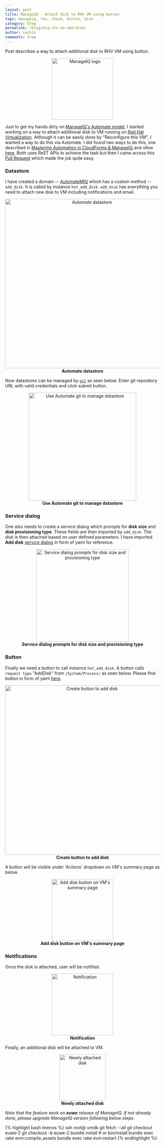 ```yaml
---
layout: post
title: ManageIQ - Attach disk to RHV VM using button
tags: manageiq, rhv, rhevm, button, disk
category: blog
permalink: /blog/miq-rhv-vm-add-disk/
author: sachin
comments: true
---
```


Post describes a way to attach additional disk to RHV VM using button.

<p align="center">
<img src="{{ site.baseurl }}/images/miq-add-disk/manageiq-logo-standard-vertical.png"
	alt="ManageIQ logo"
	width=""
	height="200">
</p>

Just to get my hands dirty
on
[ManageIQ's Automate model](http://manageiq.org/docs/reference/latest/doc-Methods_Available_for_Automation/miq/),
I started working on a way to attach additional disk to VM running
on
[Red Hat Virtualization](https://access.redhat.com/products/red-hat-virtualization).
Although it can be easily done by "Reconfigure this VM", I wanted a
way to do this via Automate. I did found two ways to do this, one
described
in
[Mastering Automation in CloudForms & ManageIQ](https://pemcg.gitbooks.io/mastering-automation-in-cloudforms-4-2-and-manage/content/customising_vm_provisioning/chapter.html) and
other
[here](http://www.jung-christian.de/2016/08/add-an-additional-disk-on-rhev-virtual-machines/).
Both uses ReST APIs to achieve the task but then I came across
this [Pull Request](https://github.com/ManageIQ/manageiq/pull/13318)
which made the job quite easy.

### Datastore

I have created a domain
-- [AutomateMIQ](https://github.com/psachin/AutomateMIQ.git) which has
a custom method -- `add_disk`. It is called by instance
`hot_add_disk`. `add_disk` has everything you need to attach new disk
to VM including notifications and email.

<p align="center">
<img src="{{ site.baseurl }}/images/miq-add-disk/datastore.png"
	alt="Automate datastore"
	width=""
	height="550">
	<br/>
	<b>Automate datastore</b>
</p>

Now datastores can be managed by [`git`](https://git-scm.com) as seen
below. Enter git repository URL with valid credentials and click
submit button.

<p align="center">
<img src="{{ site.baseurl }}/images/miq-add-disk/automate-git.png"
	alt="Use Automate git to manage datastore"
	width=""
	height="350">
	<br/>
	<b>Use Automate git to manage datastore</b>
</p>

### Service dialog

One also needs to create a service dialog which prompts for **disk
size** and **disk provisioning type**. These fields are then imported
by `add_disk`. The disk is then attached based on user defined
parameters. I have imported **Add
disk**
[service dialog](https://gist.github.com/psachin/d601fc54c9ba060c132fbf052af8c7c7) in
form of yaml for reference.

<p align="center">
<img src="{{ site.baseurl }}/images/miq-add-disk/dialog_add_disk.png"
	alt="Service dialog prompts for disk size and provisioning type"
	width=""
	height="300">
	<br/>
	<b>Service dialog prompts for disk size and provisioning type</b>
</p>


### Button

Finally we need a button to call instance `hot_add_disk`. A button
calls `request type` "AddDisk" from `/System/Process/` as seen below.
Please find button in form of
yaml
[here](https://gist.github.com/psachin/7079e1328810bb61dda485845009f921).

<p align="center">
<img src="{{ site.baseurl }}/images/miq-add-disk/button_add_disk.png"
	alt="Create button to add disk"
	width=""
	height="550">
	<br/>
	<b>Create button to add disk</b>
</p>

A button will be visible under 'Actions' dropdown on VM's summary page
as below.

<p align="center">
<img src="{{ site.baseurl }}/images/miq-add-disk/button_action_add_disk.png"
	alt="Add disk button on VM's summary page"
	width=""
	height="200">
	<br/>
	<b>Add disk button on VM's summary page</b>
</p>

### Notifications

Once the disk is attached, user will be notified.

<p align="center">
<img src="{{ site.baseurl }}/images/miq-add-disk/notification.png"
	alt="Notification"
	width=""
	height="200">
	<br/>
	<b>Notification</b>
</p>

Finally, an additional disk will be attached to VM.

<p align="center">
<img src="{{ site.baseurl }}/images/miq-add-disk/number_of_disks.png"
	alt="Newly attached disk"
	width=""
	height="150">
	<br/>
	<b>Newly attached disk</b>
</p>

_Note that the feature work on **euwe** release of ManageIQ. If not
already done, please upgrade ManageIQ version following below steps._

{% highlight bash linenos %}
ssh root@<ManageIQ Appliance>
vmdb
git fetch --all
git checkout euwe-2
git checkout -b euwe-2
bundle install  # or bin/install
bundle exec rake evm:compile_assets
bundle exec rake evm:restart
{% endhighlight %}

